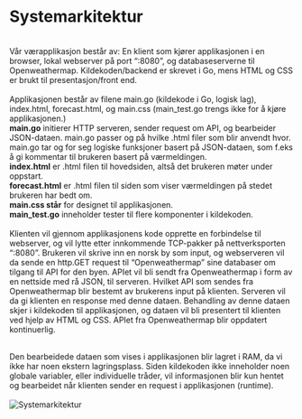 <h1>Systemarkitektur</h1><br>
Vår værapplikasjon består av: En klient som kjører applikasjonen i en browser, lokal webserver på port “:8080”, og databaseserverne til Openweathermap. Kildekoden/backend er skrevet i Go, mens HTML og CSS er brukt til presentasjon/front end.
<br><br>
Applikasjonen består av filene main.go (kildekode i Go, logisk lag), index.html, forecast.html, og main.css (main_test.go trengs ikke for å kjøre applikasjonen.) <br>
<b>main.go</b> initierer HTTP serveren, sender request om API, og bearbeider JSON-dataen. main.go passer og på hvilke .html filer som blir anvendt hvor. main.go tar og for seg logiske funksjoner basert på JSON-dataen, som f.eks å gi kommentar til brukeren basert på værmeldingen.<br>
<b>index.html</b> er .html filen til hovedsiden, altså det brukeren møter under oppstart.<br>
<b>forecast.html</b> er .html filen til siden som viser værmeldingen på stedet brukeren har bedt om.<br>
<b>main.css står</b> for designet til applikasjonen.<br>
<b>main_test.go</b> inneholder tester til flere komponenter i kildekoden. 
<br><br>
Klienten vil gjennom applikasjonens kode opprette en forbindelse til webserver, og vil lytte etter innkommende TCP-pakker på nettverksporten “:8080”. Brukeren vil skrive inn en norsk by som input, og webserveren vil da sende en http.GET request til “Openweathermap” sine databaser om tilgang til API for den byen. APIet vil bli sendt fra Openweathermap i form av en nettside med rå JSON, til serveren. Hvilket API som sendes fra Openweathermap blir bestemt av brukerens input på klienten. Serveren vil da gi klienten en response med denne dataen. Behandling av denne dataen skjer i kildekoden til applikasjonen, og dataen vil bli presentert til klienten ved hjelp av HTML og CSS. 
APIet fra Openweathermap blir oppdatert kontinuerlig. <br><br>

Den bearbeidede dataen som vises i applikasjonen blir lagret i RAM, da vi ikke har noen ekstern lagringsplass. Siden kildekoden ikke inneholder noen globale variabler, eller individuelle tråder, vil informasjonen blir kun hentet og bearbeidet når klienten sender en request i applikasjonen (runtime).
<br><br>
<img src="https://i.imgur.com/1ngqdTH.jpg" alt="Systemarkitektur">
